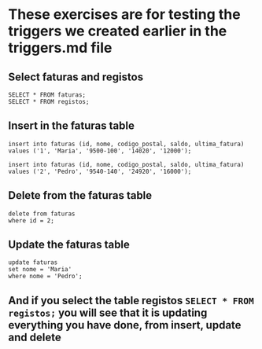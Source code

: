 # These exercises are for testing the triggers we created earlier in the triggers.md file
## Select faturas and registos
```
SELECT * FROM faturas;
SELECT * FROM registos;
```
## Insert in the faturas table
```
insert into faturas (id, nome, codigo_postal, saldo, ultima_fatura) 
values ('1', 'Maria', '9500-100', '14020', '12000');

insert into faturas (id, nome, codigo_postal, saldo, ultima_fatura) 
values ('2', 'Pedro', '9540-140', '24920', '16000');
```
## Delete from the faturas table
```
delete from faturas
where id = 2;
```
## Update the faturas table
```
update faturas
set nome = 'Maria'
where nome = 'Pedro';
```
## And if you select the table registos ```SELECT * FROM registos;``` you will see that it is updating everything you have done, from insert, update and delete
